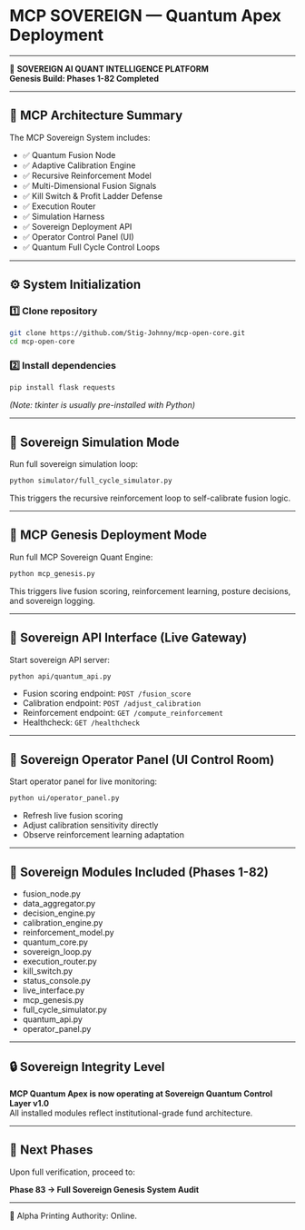# MCP SOVEREIGN — Quantum Apex Deployment

---

🚀 **SOVEREIGN AI QUANT INTELLIGENCE PLATFORM**  
**Genesis Build: Phases 1-82 Completed**

---

## 🔧 MCP Architecture Summary

The MCP Sovereign System includes:

- ✅ Quantum Fusion Node  
- ✅ Adaptive Calibration Engine  
- ✅ Recursive Reinforcement Model  
- ✅ Multi-Dimensional Fusion Signals  
- ✅ Kill Switch & Profit Ladder Defense  
- ✅ Execution Router  
- ✅ Simulation Harness  
- ✅ Sovereign Deployment API  
- ✅ Operator Control Panel (UI)  
- ✅ Quantum Full Cycle Control Loops

---

## ⚙ System Initialization

### 1️⃣ Clone repository  
```bash
git clone https://github.com/Stig-Johnny/mcp-open-core.git
cd mcp-open-core
```

### 2️⃣ Install dependencies  
```bash
pip install flask requests
```

*(Note: tkinter is usually pre-installed with Python)*

---

## 🚀 Sovereign Simulation Mode

Run full sovereign simulation loop:

```bash
python simulator/full_cycle_simulator.py
```

This triggers the recursive reinforcement loop to self-calibrate fusion logic.

---

## 🚀 MCP Genesis Deployment Mode

Run full MCP Sovereign Quant Engine:

```bash
python mcp_genesis.py
```

This triggers live fusion scoring, reinforcement learning, posture decisions, and sovereign logging.

---

## 🚀 Sovereign API Interface (Live Gateway)

Start sovereign API server:

```bash
python api/quantum_api.py
```

- Fusion scoring endpoint: `POST /fusion_score`
- Calibration endpoint: `POST /adjust_calibration`
- Reinforcement endpoint: `GET /compute_reinforcement`
- Healthcheck: `GET /healthcheck`

---

## 🚀 Sovereign Operator Panel (UI Control Room)

Start operator panel for live monitoring:

```bash
python ui/operator_panel.py
```

- Refresh live fusion scoring
- Adjust calibration sensitivity directly
- Observe reinforcement learning adaptation

---

## 🧪 Sovereign Modules Included (Phases 1-82)

- fusion_node.py  
- data_aggregator.py  
- decision_engine.py  
- calibration_engine.py  
- reinforcement_model.py  
- quantum_core.py  
- sovereign_loop.py  
- execution_router.py  
- kill_switch.py  
- status_console.py  
- live_interface.py  
- mcp_genesis.py  
- full_cycle_simulator.py  
- quantum_api.py  
- operator_panel.py

---

## 🔒 Sovereign Integrity Level

**MCP Quantum Apex is now operating at Sovereign Quantum Control Layer v1.0**  
All installed modules reflect institutional-grade fund architecture.

---

## 🚨 Next Phases

Upon full verification, proceed to:

**Phase 83 → Full Sovereign Genesis System Audit**

---

👑 Alpha Printing Authority: Online.
